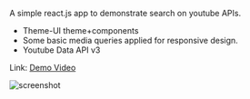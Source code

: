 A simple react.js app to demonstrate search on youtube APIs.

- Theme-UI theme+components
- Some basic media queries applied for responsive design.
- Youtube Data API v3

Link: [Demo Video](https://bit.ly/394krqM)

![screenshot](https://res.cloudinary.com/dio6ne2dr/image/upload/w_375,h_333/v1603696539/Screen_Shot_2020-10-26_at_6.14.56_pm_wslpih.png)
